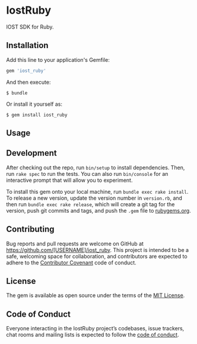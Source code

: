 # IostRuby
IOST SDK for Ruby.

## Installation

Add this line to your application's Gemfile:

```ruby
gem 'iost_ruby'
```

And then execute:

    $ bundle

Or install it yourself as:

    $ gem install iost_ruby

## Usage


## Development

After checking out the repo, run `bin/setup` to install dependencies. Then, run `rake spec` to run the tests. You can also run `bin/console` for an interactive prompt that will allow you to experiment.

To install this gem onto your local machine, run `bundle exec rake install`. To release a new version, update the version number in `version.rb`, and then run `bundle exec rake release`, which will create a git tag for the version, push git commits and tags, and push the `.gem` file to [rubygems.org](https://rubygems.org).

## Contributing

Bug reports and pull requests are welcome on GitHub at https://github.com/[USERNAME]/iost_ruby. This project is intended to be a safe, welcoming space for collaboration, and contributors are expected to adhere to the [Contributor Covenant](http://contributor-covenant.org) code of conduct.

## License

The gem is available as open source under the terms of the [MIT License](https://opensource.org/licenses/MIT).

## Code of Conduct

Everyone interacting in the IostRuby project’s codebases, issue trackers, chat rooms and mailing lists is expected to follow the [code of conduct](https://github.com/[USERNAME]/iost_ruby/blob/master/CODE_OF_CONDUCT.md).
